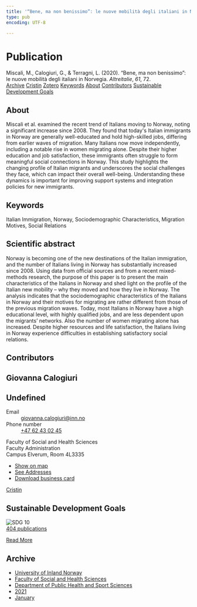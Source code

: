 ```yaml
---
title: '“Bene, ma non benissimo”: le nuove mobilità degli italiani in Norvegia'
type: pub
encoding: UTF-8

---
```

<h1>Publication</h1>
<article id="csl-bib-container-UIBDNH8N" class="csl-bib-container">
  <div class="csl-bib-body"> <div class="csl-entry">Miscali, M., Calogiuri, G., &#38; Terragni, L. (2020). “Bene, ma non benissimo”: le nuove mobilità degli italiani in Norvegia. <i>Altreitalie</i>, <i>61</i>, 72.</div> </div>
  <div class="csl-bib-buttons">
    <a href="#taxonomy-article-UIBDNH8N" alt="archive" class="csl-bib-button">Archive</a>
    <a href="https://app.cristin.no/results/show.jsf?id=1872472" alt="Cristin" class="csl-bib-button">Cristin</a>
    <a href="http://zotero.org/groups/5881554/items/UIBDNH8N" alt="Zotero" class="csl-bib-button">Zotero</a>
    <a href="#keywords-article-UIBDNH8N" alt="keywords" class="csl-bib-button">Keywords</a>
    <a href="#about-article-UIBDNH8N" alt="about_pub" class="csl-bib-button">About</a>
    <a href="#contributors-article-UIBDNH8N" alt="contributors" class="csl-bib-button">Contributors</a>
    <a href="#sdg-article-UIBDNH8N" alt="sdg" class="csl-bib-button">Sustainable Development Goals</a>
  </div>
  <div id="csl-bib-meta-container-UIBDNH8N"></div>
</article>
<div id="csl-bib-meta-UIBDNH8N" class="csl-bib-meta">
  <article id="about-article-UIBDNH8N" class="about_pub-article">
    <h1>About</h1>
    Miscali et al. examined the recent trend of Italians moving to Norway, noting a significant increase since 2008. They found that today's Italian immigrants in Norway are generally well-educated and hold high-skilled jobs, differing from earlier waves of migration. Many Italians now move independently, including a notable rise in women migrating alone. Despite their higher education and job satisfaction, these immigrants often struggle to form meaningful social connections in Norway. This study highlights the changing profile of Italian migrants and underscores the social challenges they face, which can impact their overall well-being. Understanding these dynamics is important for improving support systems and integration policies for new immigrants.
  </article>
  <article id="keywords-article-UIBDNH8N" class="keywords-article">
    <h1>Keywords</h1>
    Italian Immigration, Norway, Sociodemographic Characteristics, Migration Motives, Social Relations
  </article>
  <article id="abstract-article-UIBDNH8N" class="abstract-article">
    <h1>Scientific abstract</h1>
    Norway is becoming one of the new destinations of the Italian immigration, and the number of Italians living in Norway has substantially increased since 2008. Using data from official sources and from a recent mixed-methods research, the purpose of this paper is to present the main characteristics of the Italians in Norway and shed light on the profile of the Italian new mobility – why they moved and how they live in Norway. The analysis indicates that the sociodemographic characteristics of the Italians in Norway and their motives for migrating are rather different from those of the previous migration waves. Today, most Italians in Norway have a high educational level, with highly qualified jobs, and are less dependent upon the migrants’ networks. Also the number of women migrating alone has increased. Despite higher resources and life satisfaction, the Italians living in Norway experience difficulties in establishing satisfactory social relations.
  </article>
  <article id="contributors-article-UIBDNH8N" class="contributors-article">
    <h1>Contributors</h1>
    <div class="personas"> <div class="vrtx-hinn-person-card"> <div class="photo"> <i class="lar la-user-circle missing-person"></i> </div> <div class="info"> <hgroup><h1>Giovanna Calogiuri</h1> <h2>Undefined</h2> </hgroup><dl> <dt>Email</dt> <dd> <a href="mailto:giovanna.calogiuri@inn.no">giovanna.calogiuri@inn.no</a> </dd> <dt>Phone number</dt> <dd><a href="tel:+4762430245"> +47 62 43 02 45 </a></dd> </dl> <p> Faculty of Social and Health Sciences<br> Faculty Administration<br> Campus Elverum, Room 4L3335 </p> <ul class="vrtx-hinn-links"> <li><a href="https://www.google.com/maps?q=60.88177,11.53669">Show on map</a></li> <li><a href="https://www.inn.no/english/find-an-employee/giovanna-calogiuri.html#vrtx-hinn-addresses">See Addresses</a></li> <li><a href="https://www.inn.no/english/find-an-employee/giovanna-calogiuri.html?vrtx=vcf">Download business card</a></li> </ul> </div> </div> <a href="https://app.cristin.no/persons/show.jsf?id=358086" alt="Cristin URL" class="personas-cristin">Cristin</a> </div>
  </article>
  <article id="sdg-article-UIBDNH8N" class="sdg-article">
    <h1>Sustainable Development Goals</h1>
    <div class="sdg-container"><div id="sdg10" class="sdg">
        <img src="{{< params subfolder >}}images/sdg/sdg10_en.png" class="image" alt="SDG 10">
        <div class="sdg-overlay">
          <a href="{{< params subfolder >}}en/archive/?sdg=10#archive" class="sdg-publication-count"><span>404</span> publications</a>
          <p><a href="https://sdgs.un.org/goals/goal10" class="sdg-read-more">Read More</a></p>
        </div>
      </div></div>
  </article>
  <article id="taxonomy-article-UIBDNH8N" class="taxonomy-article">
    <h1>Archive</h1>
    <ul>
      <li><a href="{{< params subfolder >}}en/archive/?key=3DCRN523">University of Inland Norway</a></li>
      <li><a href="{{< params subfolder >}}en/archive/?key=IDKFS3MX">Faculty of Social and Health Sciences</a></li>
      <li><a href="{{< params subfolder >}}en/archive/?key=FJXE3Z8X">Department of Public Health and Sport Sciences</a></li>
      <li><a href="{{< params subfolder >}}en/archive/?key=HKMXV8PC">2021</a></li>
      <li><a href="{{< params subfolder >}}en/archive/?key=NTC6CNF3">January</a></li>
    </ul>
  </article>
</div>
